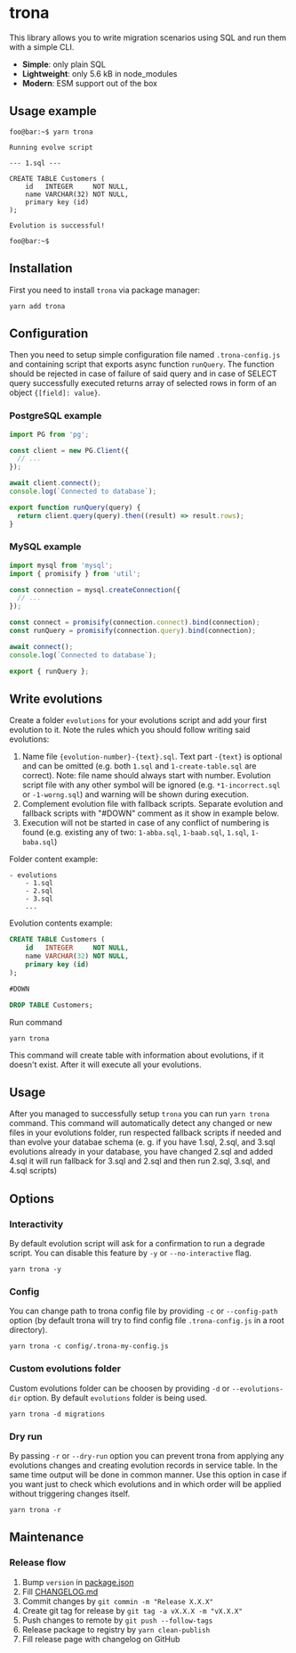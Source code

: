 # trona

This library allows you to write migration scenarios using SQL and run them with a simple CLI.

- **Simple**: only plain SQL
- **Lightweight**: only 5.6 kB in node_modules
- **Modern**: ESM support out of the box

## Usage example

```console
foo@bar:~$ yarn trona

Running evolve script

--- 1.sql ---

CREATE TABLE Customers (
    id   INTEGER     NOT NULL,
    name VARCHAR(32) NOT NULL,
    primary key (id)
);

Evolution is successful!

foo@bar:~$
```

## Installation

First you need to install `trona` via package manager:

```console
yarn add trona
```

## Configuration

Then you need to setup simple configuration file named `.trona-config.js` and containing script that exports async function `runQuery`. The function should be rejected in case of failure of said query and in case of SELECT query successfully executed returns array of selected rows in form of an object `{[field]: value}`.

### PostgreSQL example

```javascript
import PG from 'pg';

const client = new PG.Client({
  // ...
});

await client.connect();
console.log(`Connected to database`);

export function runQuery(query) {
  return client.query(query).then((result) => result.rows);
}
```

### MySQL example

```javascript
import mysql from 'mysql';
import { promisify } from 'util';

const connection = mysql.createConnection({
  // ...
});

const connect = promisify(connection.connect).bind(connection);
const runQuery = promisify(connection.query).bind(connection);

await connect();
console.log(`Connected to database`);

export { runQuery };
```

## Write evolutions

Create a folder `evolutions` for your evolutions script and add your first evolution to it. Note the rules which you should follow writing said evolutions:

1. Name file `{evolution-number}-{text}.sql`. Text part `-{text}` is optional and can be omitted (e.g. both `1.sql` and `1-create-table.sql` are correct). Note: file name should always start with number. Evolution script file with any other symbol will be ignored (e.g. `*1-incorrect.sql` or `-1-worng.sql`) and warning will be shown during execution.
2. Complement evolution file with fallback scripts. Separate evolution and fallback scripts with "#DOWN" comment as it show in example below.
3. Execution will not be started in case of any conflict of numbering is found (e.g. existing any of two: `1-abba.sql`, `1-baab.sql`, `1.sql`, `1-baba.sql`)

Folder content example:

```
- evolutions
    - 1.sql
    - 2.sql
    - 3.sql
    ...
```

Evolution contents example:

```sql
CREATE TABLE Customers (
    id   INTEGER     NOT NULL,
    name VARCHAR(32) NOT NULL,
    primary key (id)
);

#DOWN

DROP TABLE Customers;
```

Run command

```console
yarn trona
```

This command will create table with information about evolutions, if it doesn't exist. After it will execute all your evolutions.

## Usage

After you managed to successfully setup `trona` you can run `yarn trona` command. This command will automatically detect any changed or new files in your evolutions folder, run respected fallback scripts if needed and than evolve your databae schema (e. g. if you have 1.sql, 2.sql, and 3.sql evolutions already in your database, you have changed 2.sql and added 4.sql it will run fallback for 3.sql and 2.sql and then run 2.sql, 3.sql, and 4.sql scripts)

## Options

### Interactivity

By default evolution script will ask for a confirmation to run a degrade script. You can disable this feature by `-y` or `--no-interactive` flag.

```console
yarn trona -y
```

### Config

You can change path to trona config file by providing `-c` or `--config-path` option (by default trona will try to find config file `.trona-config.js` in a root directory).

```console
yarn trona -c config/.trona-my-config.js
```

### Custom evolutions folder

Custom evolutions folder can be choosen by providing `-d` or `--evolutions-dir` option. By default `evolutions` folder is being used.

```console
yarn trona -d migrations
```

### Dry run

By passing `-r` or `--dry-run` option you can prevent trona from applying any evolutions changes and creating evolution records in service table. In the same time output will be done in common manner. Use this option in case if you want just to check which evolutions and in which order will be applied without triggering changes itself.

```console
yarn trona -r
```

## Maintenance

### Release flow

1. Bump `version` in [package.json](./package.json)
2. Fill [CHANGELOG.md](./CHANGELOG.md)
3. Commit changes by `git commin -m "Release X.X.X"`
4. Create git tag for release by `git tag -a vX.X.X -m "vX.X.X"`
5. Push changes to remote by `git push --follow-tags`
6. Release package to registry by `yarn clean-publish`
7. Fill release page with changelog on GitHub
